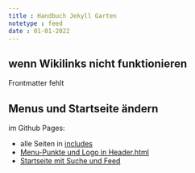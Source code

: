 ```yaml
---
title : Handbuch Jekyll Garten
notetype : feed
date : 01-01-2022
---
```


## wenn Wikilinks nicht funktionieren

Frontmatter fehlt

## Menus und Startseite ändern
im Github Pages:
- alle Seiten in [includes](https://github.com/probefahrer/probefahrer.github.io/tree/main/_includes)
- [Menu-Punkte und Logo in Header.html](https://github.com/probefahrer/probefahrer.github.io/blob/main/_includes/Header.html) 
- [Startseite mit Suche und Feed](https://github.com/probefahrer/probefahrer.github.io/blob/main/_includes/FeedContent.html) 